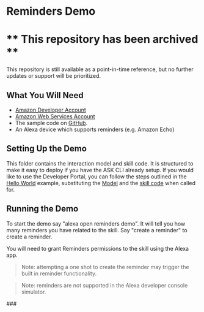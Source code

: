 # Reminders Demo

# ** This repository has been archived **
This repository is still available as a point-in-time reference, but no further updates or support will be prioritized.

## What You Will Need
*  [Amazon Developer Account](http://developer.amazon.com/alexa)
*  [Amazon Web Services Account](http://aws.amazon.com/)
*  The sample code on [GitHub](https://github.com/alexa-samples/reminders-demo/).
*  An Alexa device which supports reminders (e.g. Amazon Echo)

## Setting Up the Demo
This folder contains the interaction model and skill code.  It is structured to make it easy to deploy if you have the ASK CLI already setup.  If you would like to use the Developer Portal, you can follow the steps outlined in the [Hello World](https://github.com/alexa/skill-sample-nodejs-hello-world) example, substituting the [Model](./models/en-US.json) and the [skill code](./lambda/custom/index.js) when called for.

## Running the Demo
To start the demo say "alexa open reminders demo".  It will tell you how many reminders you have related to the skill.  Say "create a reminder" to create a reminder.

You will need to grant Reminders permissions to the skill using the Alexa app.

> Note: attempting a one shot to create the reminder may trigger the built in reminder functionality.

> Note: reminders are not supported in the Alexa developer console simulator.

\###